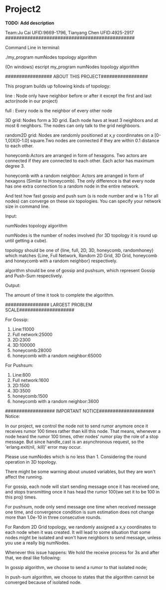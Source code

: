 # Project2

**TODO: Add description**

Team:Ju Cai UFID:9669-1796, Tianyang Chen UFID:4925-2917
###############################################

Command Line in terminal:

./my_program numNodes topology algorithm

(On windows) escript my_program numNodes topology algorithm

################# ABOUT THIS PROJECT#################

This program builds up following kinds of topology:

line : Node only have neighbor before or after it except the first and last actor(node in our project)

full : Every node is the neighbor of every other node

3D grid: Nodes form a 3D grid. Each node havs at least 3 neighbors and at most 6 neighbors. The nodes can only talk to the grid neighboors.

random2D grid: Nodes are randomly positioned at x,y coordinnates on a [0-1,0]X[0-1.0] square.Two nodes are connected if they are within 0.1 distance to each other.

honeycomb:Actors are arranged in form of hexagons. Two actors are connected if they are connected to each other. Each actor has maximum degree 3.

honeycomb with a random neighbor: Actors are arranged in form of hexagons (Similar to Honeycomb). The only difference is that every node has one extra connection to a random node in the entire network.

And test how fast gossip and push sum (s is node number and w is 1 for all nodes) can converge on these six topologies. You can specify your network size in command line.

Input:

numNodes topology algorithm

numNodes is the number of nodes involved (for 3D topology it is round up until getting a cube). 

topology should be one of {line, full, 2D, 3D, honeycomb, randomhoney} which matches {Line, Full Network, Random 2D Grid, 3D Grid, honeycomb and honeycomb with a random neighbor} respectively.

algorithm should be one of gossip and pushsum, which represent Gossip and Push-Sum respectively.


Output:

The amount of time it took to complete the algorithm.


################ LARGEST PROBLEM SCALE####################

For Gossip:
1. Line:11000
2. Full network:25000
3. 2D:2300
4. 3D:100000
5. honeycomb:28000
6. honeycomb with a random neighbor:65000

For Pushsum:
1. Line:800
2. Full network:1600
3. 2D:1500
4. 3D:3500
5. honeycomb:1500
6. honeycomb with a random neighbor:3600

################## IMPORTANT NOTICE####################
Notice:

In our project, we control the node not to send rumor anymore once it receives rumor 100 times rather than kill this node.
That means, whenever a node heard the rumor 100 times, other nodes' rumor play the role of a stop message.
But since handle_cast is an asynchronous request, so the 'erlang.exit(nil, :kill)' error may occur.

Please use numNodes which is no less than 1. Considering the round operation in 3D topology.

There might be some warning about unused variables, but they are won't affect the running.

For gossip, each node will start sending message once it has received one, and stops transmitting once it has head the rumor 100(we set it to be 100 in this proj) times. 

For pushsum, node only send message one time when received message one time, and convergence condition is sum estimation does not change more than 1.0e-10 in three consecutive rounds.

For Random 2D Grid topology, we randomly assigned a x,y coordinates to each node when it was created. 
It will lead to some situation that some nodes might be isolated and won't have neighbors to send message, unless you
use a really big numNodes. 

Whenever this issue happens: 
We hold the receive process for 3s and after that, we deal like following:

In gossip algorithm, we choose to send a rumor to that isolated node; 

In push-sum algorithm, we choose to states that the algorithm cannot be converged because of isolated node.

